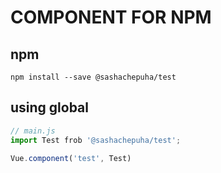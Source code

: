 # COMPONENT FOR NPM

## npm
```
npm install --save @sashachepuha/test
```
## using global
```js
// main.js
import Test frob '@sashachepuha/test';

Vue.component('test', Test)
```
